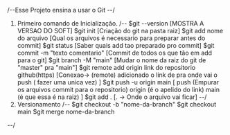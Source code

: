 /--Esse Projeto ensina  a usar o Git --/

1. Primeiro comando de Inicialização.
/-- 
    $git --version 
        [MOSTRA A VERSAO DO SOFT]
    $git init 
        [Criação do git na pasta raiz]
    $git add nome do arquivo
        [Qual os arquivos é necessario para preparar antes do commit]
    $git status 
        [Saber quais add tao preparado pro commit]
    $git commit -m "texto comentario"
        [Commit de todos os que tão em add para o git]
    $git branch -M "main"
        [Mudar o nome da raiz do git de "master" pra "main"]
    $git remote add origin link do repositorio github(https)
        [Conexao-> (remote) adicionado o link de pra onde vai o push ( fazer uma unica vez) ]
    $git push -u origin main
        [ push (Empurar os arquivos commit para o repositorio) origin (é o apelido do link) main (é que essa é na raiz)  ] 
    $git add .
        [. -> Onde o arquivo vai ficar] 
--/    
2. Versionamento 
/-- 
    $git checkout -b "nome-da-branch"
    $git checkout main 
    $git merge nome-da-branch
      

--/
